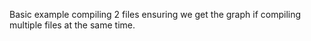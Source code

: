Basic example compiling 2 files ensuring we get the graph if compiling multiple
files at the same time.
